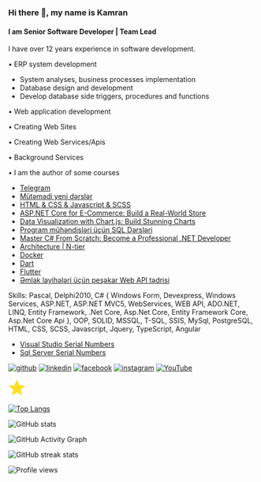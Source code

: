 ### Hi there 👋, my name is Kamran
#### I am Senior Software Developer | Team Lead
I have over 12 years experience in software development.

• ERP system development
- System analyses, business processes implementation
- Database design and development
- Develop database side triggers, procedures and functions

• Web application development

• Creating Web Sites

• Creating Web Services/Apis

• Background Services

• I am the author of some courses
   - [Telegram](https://t.me/+vlrHbKaWUxtlMTk6)
   - [Mütəmadi yeni dərslər](https://www.youtube.com/@kamranaeff)
   - [HTML & CSS & Javascript & SCSS](https://www.youtube.com/watch?v=vXl8K_fStkc&list=PLJY1H1Yd3f6BVtn99wUZ4_QKdn652fwTU)
   - [ASP.NET Core for E-Commerce: Build a Real-World Store](https://www.udemy.com/course/asp-net-core-5-ile-commerce/?referralCode=DB1B465B2F8F2CFCE7B2)
   - [Data Visualization with Chart.js: Build Stunning Charts](https://www.udemy.com/course/a-to-z-chartjs/?referralCode=C0D222E87F0CB2CE88BE)
   - [Program mühəndisləri üçün SQL Dərsləri](https://www.youtube.com/playlist?list=PLJY1H1Yd3f6AnmgP55oFNEuzI2rwheNaA)
   - [Master C# From Scratch: Become a Professional .NET Developer](https://www.udemy.com/course/c-drslri-il-sfrdan-bu-sektorun-zirvlrin-dogru/?referralCode=8D49F1A9BC30A51398BF)
   - [Architecture | N-tier](https://www.youtube.com/playlist?list=PLJY1H1Yd3f6D2aWBESu7edqdm5CQ420yj)
   - [Docker](https://www.youtube.com/watch?v=dPkdTyE6Dmc&list=PLJY1H1Yd3f6D8okaMZMERO2Lh3fPkt8F-)
   - [Dart](https://www.youtube.com/playlist?list=PLJY1H1Yd3f6BioT3bj5f5DiZuXyFU56rM)
   - [Flutter](https://www.youtube.com/playlist?list=PLJY1H1Yd3f6CnSsrv1qgFJPAG0OoRBJbk)
   - [Əmlak layihələri üçün peşəkar Web API tədrisi](https://www.udemy.com/course/onion-webapi-realestate/?referralCode=535F89CAA531664BDE53)

Skills: Pascal,  Delphi2010,  C# { Windows Form, Devexpress,  Windows Services,  ASP.NET, ASP.NET MVC5, WebServices, WEB API, ADO.NET,  LINQ, Entity Framework,  .Net Core,  Asp.Net Core, Entity Framework Core, Asp.Net Core Api }, OOP, SOLID,  MSSQL, T-SQL, SSIS, MySql, PostgreSQL, HTML,  CSS, SCSS,  Javascript,  Jquery, TypeScript, Angular

   - [Visual Studio Serial Numbers](/vs-serial-numbes.md)
   - [Sql Server Serial Numbers](/sql-server-serial-numbers.md)

[<img src='https://cdn.jsdelivr.net/npm/simple-icons@3.0.1/icons/github.svg' alt='github' height='40'>](https://github.com/kamranAeff)  [<img src='https://cdn.jsdelivr.net/npm/simple-icons@3.0.1/icons/linkedin.svg' alt='linkedin' height='40'>](https://www.linkedin.com/in/kamran-a-eff-200b54ba/)  [<img src='https://cdn.jsdelivr.net/npm/simple-icons@3.0.1/icons/facebook.svg' alt='facebook' height='40'>](https://www.facebook.com/kamran.aeff.75)  [<img src='https://cdn.jsdelivr.net/npm/simple-icons@3.0.1/icons/instagram.svg' alt='instagram' height='40'>](https://www.instagram.com/kamran_aeff/)  [<img src='https://cdn.jsdelivr.net/npm/simple-icons@3.0.1/icons/youtube.svg' alt='YouTube' height='40'>](https://www.youtube.com/c/kamranaeff)  

<a href='https://stars.github.com/'><img src='https://raw.githubusercontent.com/acervenky/animated-github-badges/master/assets/starbadge.gif' width='35' height='35'></a> 

[![Top Langs](https://github-readme-stats.vercel.app/api/top-langs/?username=kamranAeff)](https://github.com/anuraghazra/github-readme-stats)

![GitHub stats](https://github-readme-stats.vercel.app/api?username=kamranAeff&show_icons=true&count_private=true)  

![GitHub Activity Graph](https://activity-graph.herokuapp.com/graph?username=kamranAeff)  

![GitHub streak stats](https://github-readme-streak-stats.herokuapp.com/?user=kamranAeff)  

![Profile views](https://gpvc.arturio.dev/kamranAeff)  
